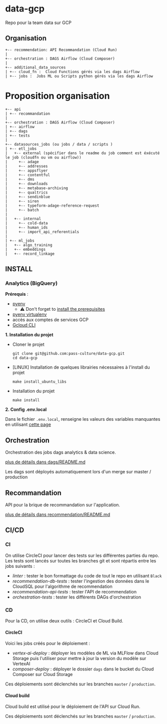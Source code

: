 # data-gcp

Repo pour la team data sur GCP

## Organisation

```
+-- recommendation: API Recommandation (Cloud Run)
|
+-- orchestration : DAGS Airflow (Cloud Composer)
|
+-- additional_data_sources
| +-- cloud_fn :  Cloud Functions gérés via les dags Airflow
| +-- jobs :  Jobs ML ou Scripts python gérés via les dags Airflow

```
# Proposition organisation 

```
+-- api
| +-- recommandation
|
+-- orchestration : DAGS Airflow (Cloud Composer)
| +-- airflow
| +-- dags
| +-- tests
|
+-- datasources_jobs (ou jobs / data / scripts )
| +-- etl_jobs
|   +-- external (spécifier dans le readme du job comment est éxécuté le job (cloudfn ou vm ou airflow))
|     +-- adage
|     +-- addresses
|     +-- appsflyer
|     +-- contentful
|     +-- dms
|     +-- downloads
|     +-- metabase-archiving
|     +-- qualtrics
|     +-- sendinblue
|     +-- siren
|     +-- typeform-adage-reference-request
|     +-- batch
|
|   +-- internal
|     +-- cold-data
|     +-- human_ids
|     +-- import_api_referentials
|
| +-- ml_jobs
|   +-- algo_training
|   +-- embeddings
|   +-- record_linkage

```

## INSTALL
### Analytics (BigQuery)

**Prérequis** :
- [pyenv](https://github.com/pyenv/pyenv-installer)
  - ⚠ Don't forget to [install the prerequisites](https://github.com/pyenv/pyenv/wiki/Common-build-problems#prerequisites)
- [pyenv virtualenv](https://github.com/pyenv/pyenv-virtualenv#installation)
- accès aux comptes de services GCP
- [Gcloud CLI](https://cloud.google.com/sdk/docs/install?hl=fr)

**1. Installation du projet**

- Cloner le projet
  ```
  git clone git@github.com:pass-culture/data-gcp.git
  cd data-gcp
  ```
- [LINUX] Installation de quelques librairies nécessaires à l'install du projet
  ```
  make install_ubuntu_libs
  ```
- Installation du projet
  ```
  make install
  ```

**2. Config .env.local**

Dans le fichier `.env.local`, renseigne les valeurs des variables manquantes en utilisant [cette page](https://www.notion.so/passcultureapp/Les-secrets-du-repo-data-gcp-085759e27a664a95a65a6886831bde54)


## Orchestration

Orchestration des jobs dags analytics & data science.

[plus de détails dans dags/README.md](/orchestration/README.md)

Les dags sont déployés automatiquement lors d'un merge sur master / production

## Recommandation

API pour la brique de recommandation sur l'application.

[plus de détails dans recommendation/README.md](/recommendation/README.md)


## CI/CD
### CI
On utilise CircleCI pour lancer des tests sur les différentes parties du repo.
Les tests sont lancés sur toutes les branches git et sont répartis entre les jobs suivants :
- *linter* : tester le bon formattage du code de tout le repo en utilisant `Black`
- *recommendation-db-tests* : tester l'ingestion des données dans le CloudSQL pour l'algorithme de recommendation
- *recommendation-api-tests* : tester l'API de recommendation
- *orchestration-tests* : tester les différents DAGs d'orchestration

### CD
Pour la CD, on utilise deux outils : CircleCI et Cloud Build.
#### CircleCI
Voici les jobs créés pour le déploiement :
- *vertex-ai-deploy* : déployer les modèles de ML via MLFlow dans Cloud Storage puis l'utiliser pour mettre à jour la version du modèle sur VertexAI
- *composer-deploy* : déployer le dossier `dags` dans le bucket du Cloud Composer sur Cloud Storage

Ces déploiements sont déclenchés sur les branches `master` / `production`.

#### Cloud build

Cloud build est utilisé pour le déploiement de l'API sur Cloud Run.

Ces déploiements sont déclenchés sur les branches `master` / `production`.

